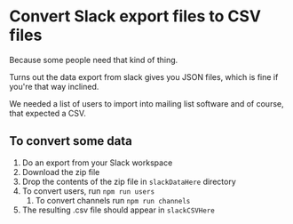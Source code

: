 # Convert Slack export files to CSV files

Because some people need that kind of thing.

Turns out the data export from slack gives you JSON files, which is fine if you're that way inclined.

We needed a list of users to import into mailing list software and of course, that expected a CSV.

## To convert some data
1. Do an export from your Slack workspace
1. Download the zip file
1. Drop the contents of the zip file in `slackDataHere` directory
1. To convert users, run `npm run users`
    1. To convert channels run `npm run channels`
1. The resulting .csv file should appear in `slackCSVHere`